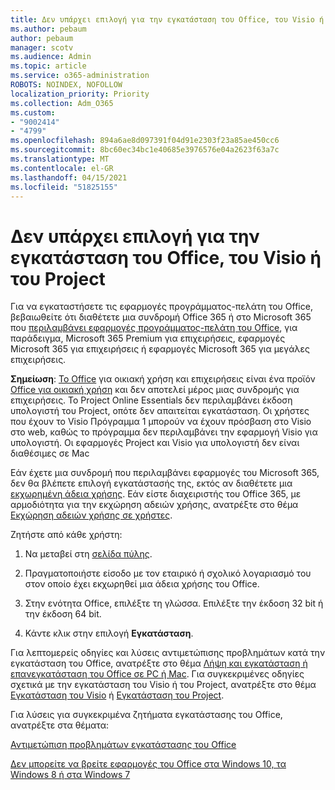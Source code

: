 ```yaml
---
title: Δεν υπάρχει επιλογή για την εγκατάσταση του Office, του Visio ή του Project
ms.author: pebaum
author: pebaum
manager: scotv
ms.audience: Admin
ms.topic: article
ms.service: o365-administration
ROBOTS: NOINDEX, NOFOLLOW
localization_priority: Priority
ms.collection: Adm_O365
ms.custom:
- "9002414"
- "4799"
ms.openlocfilehash: 894a6ae8d097391f04d91e2303f23a85ae450cc6
ms.sourcegitcommit: 8bc60ec34bc1e40685e3976576e04a2623f63a7c
ms.translationtype: MT
ms.contentlocale: el-GR
ms.lasthandoff: 04/15/2021
ms.locfileid: "51825155"
---
```

# <a name="no-option-to-install-office-visio-or-project"></a>Δεν υπάρχει επιλογή για την εγκατάσταση του Office, του Visio ή του Project

Για να εγκαταστήσετε τις εφαρμογές προγράμματος-πελάτη του Office, βεβαιωθείτε ότι διαθέτετε μια συνδρομή Office 365 ή στο Microsoft 365 που [περιλαμβάνει εφαρμογές προγράμματος-πελάτη του Office](https://support.office.com/article/office-for-home-and-office-for-business-plans-28cbc8cf-1332-4f04-9123-9b660abb629e), για παράδειγμα, Microsoft 365 Premium για επιχειρήσεις, εφαρμογές Microsoft 365 για επιχειρήσεις ή εφαρμογές Microsoft 365 για μεγάλες επιχειρήσεις.

**Σημείωση**: [Το Office](https://support.microsoft.com/office/office-for-home-and-office-for-business-plans-28cbc8cf-1332-4f04-9123-9b660abb629e) για οικιακή χρήση και επιχειρήσεις είναι ένα προϊόν [Office για οικιακή χρήση](https://support.office.com/article/28cbc8cf-1332-4f04-9123-9b660abb629e?wt.mc_id=Alchemy_ClientDIA) και δεν αποτελεί μέρος μιας συνδρομής για επιχειρήσεις. Το Project Online Essentials δεν περιλαμβάνει έκδοση υπολογιστή του Project, οπότε δεν απαιτείται εγκατάσταση. Οι χρήστες που έχουν το Visio Πρόγραμμα 1 μπορούν να έχουν πρόσβαση στο Visio στο web, καθώς το πρόγραμμα δεν περιλαμβάνει την εφαρμογή Visio για υπολογιστή. Οι εφαρμογές Project και Visio για υπολογιστή δεν είναι διαθέσιμες σε Mac

Εάν έχετε μια συνδρομή που περιλαμβάνει εφαρμογές του Microsoft 365, δεν θα βλέπετε επιλογή εγκατάστασής της, εκτός αν διαθέτετε μια [εκχωρημένη άδεια χρήσης](https://support.office.com/article/what-office-365-business-product-or-license-do-i-have-f8ab5e25-bf3f-4a47-b264-174b1ee925fd?wt.mc_id=scl_installoffice_home). Εάν είστε διαχειριστής του Office 365, με αρμοδιότητα για την εκχώρηση αδειών χρήσης, ανατρέξτε στο θέμα [Εκχώρηση αδειών χρήσης σε χρήστες](https://support.office.com/article/assign-licenses-to-users-in-office-365-for-business-997596b5-4173-4627-b915-36abac6786dc?wt.mc_id=scl_installoffice_home).


Ζητήστε από κάθε χρήστη:

1. Να μεταβεί στη [σελίδα πύλης](https://portal.office.com/OLS/MySoftware.aspx).

2. Πραγματοποιήστε είσοδο με τον εταιρικό ή σχολικό λογαριασμό του στον οποίο έχει εκχωρηθεί μια άδεια χρήσης του Office.

3. Στην ενότητα Office, επιλέξτε τη γλώσσα. Επιλέξτε την έκδοση 32 bit ή την έκδοση 64 bit.

4. Κάντε κλικ στην επιλογή **Εγκατάσταση**.

Για λεπτομερείς οδηγίες και λύσεις αντιμετώπισης προβλημάτων κατά την εγκατάσταση του Office, ανατρέξτε στο θέμα [Λήψη και εγκατάσταση ή επανεγκατάσταση του Office σε PC ή Mac](https://support.office.com/article/4414eaaf-0478-48be-9c42-23adc4716658?wt.mc_id=Alchemy_ClientDIA). Για συγκεκριμένες οδηγίες σχετικά με την εγκατάσταση του Visio ή του Project, ανατρέξτε στο θέμα [Εγκατάσταση του Visio](https://support.office.com/article/f98f21e3-aa02-4827-9167-ddab5b025710) ή [Εγκατάσταση του Project](https://support.office.com/article/7059249b-d9fe-4d61-ab96-5c5bf435f281).

Για λύσεις για συγκεκριμένα ζητήματα εγκατάστασης του Office, ανατρέξτε στα θέματα:

[Αντιμετώπιση προβλημάτων εγκατάστασης του Office](https://support.office.com/article/35ff2def-e0b2-4dac-9784-4cf212c1f6c2#BKMK_ErrorMessages)

[Δεν μπορείτε να βρείτε εφαρμογές του Office στα Windows 10, τα Windows 8 ή στα Windows 7](https://support.office.com/article/can-t-find-office-applications-in-windows-10-windows-8-or-windows-7-907ce545-6ae8-459b-8d9d-de6764a635d6)
